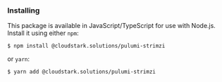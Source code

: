
### Installing

This package is available in JavaScript/TypeScript for use with Node.js.  Install it using either `npm`:

    $ npm install @cloudstark.solutions/pulumi-strimzi

or `yarn`:

    $ yarn add @cloudstark.solutions/pulumi-strimzi
